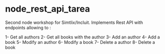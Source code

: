 # node_rest_api_tarea
Second node workshop for Simtlix/Incluit.
Implements Rest API with endpoints allowing to : 

1- Get all authors
2- Get all books with the author
3- Add an author
4- Add a book
5- Modify an author
6- Modify a book
7- Delete a author
8- Delete a book
